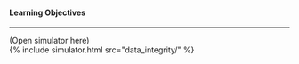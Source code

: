 
#### Learning Objectives

---


<div class="ui accordion fluid app-ins">
  <div class="title">
    <i class="dropdown icon"></i>
    (Open simulator here)
  </div>
  <div markdown="0" class="ui segment content sim-frame">
    {% include simulator.html src="data_integrity/" %}
  </div>
</div>

